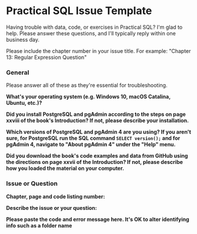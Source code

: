 # Practical SQL Issue Template

Having trouble with data, code, or exercises in Practical SQL? I'm glad to help. Please answer these questions, and I'll typically reply within one business day.

Please include the chapter number in your issue title. For example: "Chapter 13: Regular Expression Question"

### General
Please answer all of these as they're essential for troubleshooting.

**What's your operating system (e.g. Windows 10, macOS Catalina, Ubuntu, etc.)?**

**Did you install PostgreSQL and pgAdmin according to the steps on page xxviii of the book's Introduction? If not, please describe your installation.**

**Which versions of PostgreSQL and pgAdmin 4 are you using? If you aren't sure, for PostgreSQL run the SQL command `SELECT version();` and for pgAdmin 4, navigate to "About pgAdmin 4" under the "Help" menu.**

**Did you download the book's code examples and data from GitHub using the directions on page xxvii of the Introduction? If not, please describe how you loaded the material on your computer.**

### Issue or Question

**Chapter, page and code listing number:**

**Describe the issue or your question:**

**Please paste the code and error message here. It's OK to alter identifying info such as a folder name**
